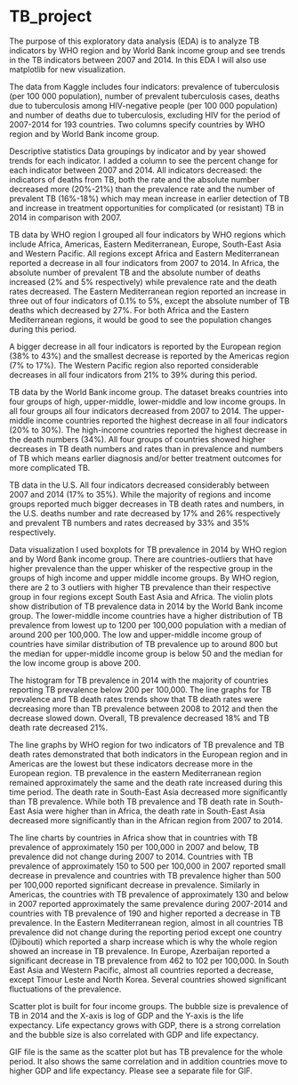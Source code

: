 # TB_project

The purpose of this exploratory data analysis (EDA) is to analyze TB indicators by WHO region and by World Bank income group and see trends in the TB indicators between 2007 and 2014. In this EDA I will also use matplotlib for new visualization.

The data from Kaggle includes four indicators: prevalence of tuberculosis (per 100 000 population), number of prevalent tuberculosis cases, deaths due to tuberculosis among HIV-negative people (per 100 000 population) and number of deaths due to tuberculosis, excluding HIV for the period of 2007-2014 for 193 countries. Two columns specify countries by WHO region and by World Bank income group.

Descriptive statistics
Data groupings by indicator and by year showed trends for each indicator. I added a column to see the percent change for each indicator between 2007 and 2014. All indicators decreased: the indicators of deaths from TB, both the rate and the absolute number decreased more (20%-21%) than the prevalence rate and the number of prevalent TB (16%-18%) which may mean increase in  earlier detection of TB and increase in  treatment opportunities for complicated (or resistant) TB in 2014 in comparison with 2007. 

TB data by WHO region
I grouped all four indicators by WHO regions which include Africa, Americas, Eastern Mediterranean, Europe, South-East Asia and Western Pacific. All regions except Africa and Eastern Mediterranean reported a decrease in all four indicators from 2007 to 2014. In Africa, the absolute number of prevalent TB and the absolute number of deaths increased (2% and 5% respectively) while prevalence rate and the death rates decreased. The Eastern Mediterranean region reported an increase in three out of four indicators of 0.1% to 5%, except the absolute number of TB deaths which decreased by 27%. For both Africa and the Eastern Mediterranean regions, it would be good to see the population changes during this period. 

A bigger decrease in all four indicators is reported by the European region (38% to 43%) and the smallest decrease is reported by the Americas region (7% to 17%). The Western Pacific region also reported considerable decreases in all four indicators from 21% to 39% during this period. 

TB data by the World Bank income group. 
The dataset breaks countries into four groups of high, upper-middle, lower-middle and low income groups. In all four groups all four indicators decreased from 2007 to 2014. The upper-middle income countries reported the  highest decrease in all four indicators (20% to 30%). The high-income countries reported the highest decrease in the death numbers (34%). All four groups of countries showed higher decreases in TB death numbers and rates than in prevalence and numbers of TB which means earlier diagnosis and/or better treatment outcomes for more complicated TB.

TB data in the U.S. 
All four indicators decreased considerably between 2007 and 2014 (17% to 35%). While the majority of regions and income groups reported much bigger decreases in TB death rates and numbers, in the U.S. deaths number and rate decreased by 17% and 26% respectively and prevalent TB numbers and rates decreased by 33% and 35% respectively. 

Data visualization
I used boxplots for TB prevalence in 2014 by WHO region and by Word Bank income group. There are countries-outliers that have higher prevalence than the upper whisker of the respective group in the groups of high income and upper middle income groups. By WHO region, there are 2 to 3 outliers with higher TB prevalence than their respective group in four regions except South East Asia and Africa. 
The violin plots show distribution of TB prevalence data in 2014 by the World Bank income group. The lower-middle income countries have a higher distribution of TB prevalence from lowest up to 1200 per 100,000 population with a median of around 200 per 100,000. The low and upper-middle income group of countries have similar distribution of TB prevalence up to around 800 but the median for upper-middle income group is below 50 and the median for the low income group is above 200. 

The histogram for TB prevalence in 2014 with the majority of countries reporting TB prevalence below 200 per 100,000. The line graphs for TB prevalence and TB death rates trends show that  TB death rates were decreasing more than TB prevalence between 2008 to 2012 and then the decrease slowed down. Overall, TB prevalence decreased 18% and TB death rate decreased 21%.

The line graphs by WHO region for two indicators of TB prevalence and TB death rates demonstrated that both indicators in the European region and in Americas are the lowest but these indicators decrease more in the European region. TB prevalence in the eastern Mediterranean region remained approximately the same and the death rate increased during this time period. The death rate in South-East Asia decreased more significantly than TB prevalence. While both TB prevalence and TB death rate in South-East Asia were higher than in Africa, the death rate in South-East Asia decreased more significantly than in the African region from 2007 to 2014. 

The line charts by countries in Africa show that in countries with TB prevalence of approximately 150 per 100,000 in 2007 and below, TB prevalence did not change during 2007 to 2014. Countries with TB prevalence of approximately 150 to 500 per 100,000 in 2007 reported small  decrease in prevalence and countries with TB prevalence higher than 500 per 100,000 reported significant decrease in prevalence. Similarly in Americas, the countries with TB prevalence of approximately 130 and below in 2007 reported  approximately the same  prevalence during 2007-2014 and countries with TB prevalence of 190 and higher reported a decrease in TB prevalence. In the Eastern Mediterranean region, almost in all countries TB prevalence did not change during the reporting period except one country (Djibouti) which reported a sharp increase  which is why the whole region showed an increase in TB prevalence. In Europe, Azerbaijan reported a significant decrease in TB prevalence from 462 to 102 per 100,000. In South East Asia and Western Pacific, almost all countries reported a decrease, except Timour Leste and North Korea. Several countries showed significant fluctuations of the prevalence. 

Scatter plot is built for four income groups. The bubble size is prevalence of TB in 2014 and the X-axis is log of GDP and the Y-axis is the life expectancy. Life expectancy grows with GDP, there is a strong correlation and the bubble size is also correlated with GDP and life expectancy. 

GIF file is the same as the scatter plot but has TB prevalence for the whole period. It also shows the same correlation and in addition countries move to higher GDP and life expectancy. Please see a separate file for GIF. 
